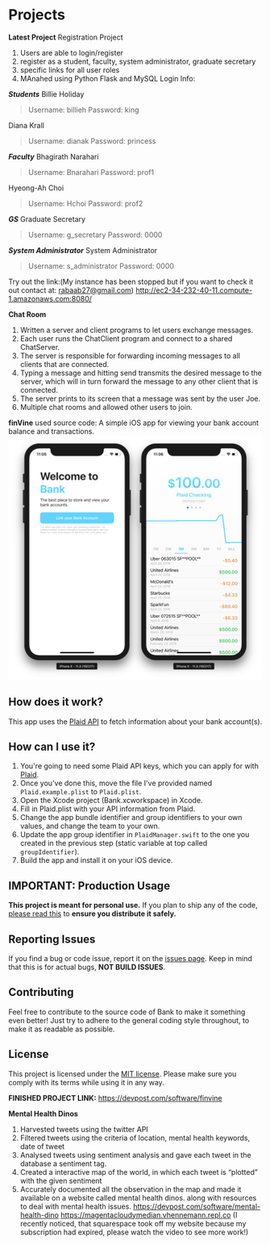 # Projects
**Latest Project**
Registration Project
1. Users are able to login/register
2. register as a student, faculty, system administrator, graduate secretary
3. specific links for all user roles
4. MAnahed using Python Flask and MySQL
Login Info:

**_Students_** 
Billie Holiday
> Username: billieh
> Password: king

Diana Krall
> Username: dianak
> Password: princess

**_Faculty_**
Bhagirath Narahari

> Username: Bnarahari
> Password: prof1

Hyeong-Ah Choi
> Username: Hchoi
> Password: prof2

**_GS_**
Graduate Secretary
> Username: g_secretary
> Password: 0000

_**System Administrator**_
System Administrator
> Username: s_administrator
> Password: 0000

Try out the link:(My instance has been stopped but if you want to check it out contact at: rabaab27@gmail.com)
http://ec2-34-232-40-11.compute-1.amazonaws.com:8080/

 **Chat Room**
 1. Written a server and client programs to let users exchange messages. 
 2. Each user runs the ChatClient program and connect to a shared ChatServer. 
 3. The server is responsible for forwarding incoming messages to all clients that are connected.
 4. Typing a message and hitting send transmits the desired message to the server, which will in turn forward the message to any other client that is connected. 
 5. The server prints to its screen that a message was sent by the user Joe. 
 6. Multiple chat rooms and allowed other users to join.


**finVine**
used source code:
  A simple iOS app for viewing your bank account balance and transactions.
  ![Screenshots](/Assets/Screenshot.png)
  ## How does it work?
  This app uses the [Plaid API](https://www.plaid.com) to fetch information about your bank account(s).
  ## How can I use it?
  1. You're going to need some Plaid API keys, which you can apply for with [Plaid](https://www.plaid.com).
  2. Once you've done this, move the file I've provided named `Plaid.example.plist` to `Plaid.plist`.
  3. Open the Xcode project (Bank.xcworkspace) in Xcode.
  4. Fill in Plaid.plist with your API information from Plaid.
  5. Change the app bundle identifier and group identifiers to your own values, and change the team to your own.
  6. Update the app group identifier in `PlaidManager.swift` to the one you created in the previous step (static variable at top called `groupIdentifier`).
  7. Build the app and install it on your iOS device.

  ## IMPORTANT: Production Usage
  **This project is meant for personal use.** If you plan to ship any of the code, [please read this](/production-usage.md) to **ensure you distribute it safely.**
  ## Reporting Issues
  If you find a bug or code issue, report it on the [issues page](/issues). Keep in mind that this is for actual bugs, **NOT BUILD ISSUES**. 
  ## Contributing
  Feel free to contribute to the source code of Bank to make it something even better! Just try to adhere to the general coding style throughout, to make it as  readable as possible.

  ## License
  This project is licensed under the [MIT license](/LICENSE). Please make sure you comply with its terms while using it in any way.

**FINISHED PROJECT LINK:**
https://devpost.com/software/finvine

**Mental Health Dinos**
1. Harvested tweets using the twitter API
2. Filtered tweets using the criteria of location, mental health keywords, date of tweet
3. Analysed tweets using sentiment analysis and gave each tweet in the database a sentiment tag.
4. Created a interactive map of the world, in which each tweet is “plotted” with the given sentiment
5. Accurately documented all the observation in the map and made it available on a website called mental health dinos. along with resources to deal with mental health issues.
https://devpost.com/software/mental-health-dino
https://magentacloudymedian.vhennemann.repl.co
(I recently noticed, that squarespace took off my website because my subscription had expired, please watch the video to see more work!)
